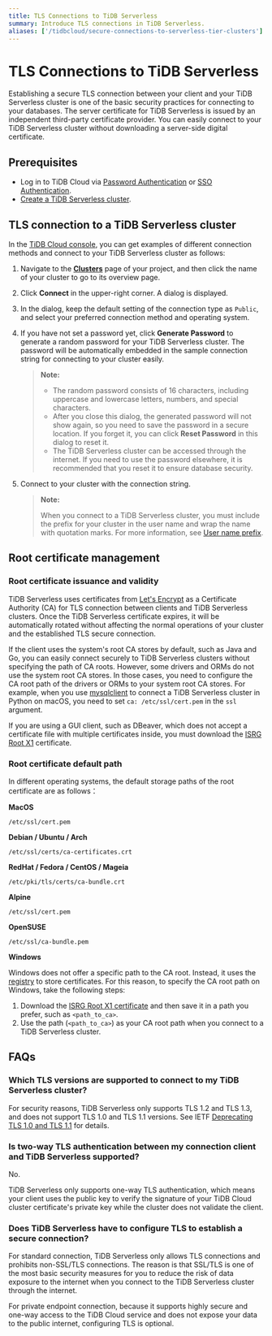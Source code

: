 ```yaml
---
title: TLS Connections to TiDB Serverless
summary: Introduce TLS connections in TiDB Serverless.
aliases: ['/tidbcloud/secure-connections-to-serverless-tier-clusters']
---
```


# TLS Connections to TiDB Serverless

Establishing a secure TLS connection between your client and your TiDB Serverless cluster is one of the basic security practices for connecting to your databases. The server certificate for TiDB Serverless is issued by an independent third-party certificate provider. You can easily connect to your TiDB Serverless cluster without downloading a server-side digital certificate.

## Prerequisites

- Log in to TiDB Cloud via [Password Authentication](/tidb-cloud/tidb-cloud-password-authentication.md) or [SSO Authentication](/tidb-cloud/tidb-cloud-sso-authentication.md).
- [Create a TiDB Serverless cluster](/tidb-cloud/tidb-cloud-quickstart.md).

## TLS connection to a TiDB Serverless cluster

In the [TiDB Cloud console](https://tidbcloud.com/), you can get examples of different connection methods and connect to your TiDB Serverless cluster as follows:

1. Navigate to the [**Clusters**](https://tidbcloud.com/console/clusters) page of your project, and then click the name of your cluster to go to its overview page.

2. Click **Connect** in the upper-right corner. A dialog is displayed.

3. In the dialog, keep the default setting of the connection type as `Public`, and select your preferred connection method and operating system.

4. If you have not set a password yet, click **Generate Password** to generate a random password for your TiDB Serverless cluster. The password will be automatically embedded in the sample connection string for connecting to your cluster easily.

    > **Note:**
    >
    > - The random password consists of 16 characters, including uppercase and lowercase letters, numbers, and special characters.
    > - After you close this dialog, the generated password will not show again, so you need to save the password in a secure location. If you forget it, you can click **Reset Password** in this dialog to reset it.
    > - The TiDB Serverless cluster can be accessed through the internet. If you need to use the password elsewhere, it is recommended that you reset it to ensure database security.

5. Connect to your cluster with the connection string.

    > **Note:**
    >
    > When you connect to a TiDB Serverless cluster, you must include the prefix for your cluster in the user name and wrap the name with quotation marks. For more information, see [User name prefix](/tidb-cloud/select-cluster-tier.md#user-name-prefix).

## Root certificate management

### Root certificate issuance and validity

TiDB Serverless uses certificates from [Let's Encrypt](https://letsencrypt.org/) as a Certificate Authority (CA) for TLS connection between clients and TiDB Serverless clusters. Once the TiDB Serverless certificate expires, it will be automatically rotated without affecting the normal operations of your cluster and the established TLS secure connection.

If the client uses the system's root CA stores by default, such as Java and Go, you can easily connect securely to TiDB Serverless clusters without specifying the path of CA roots. However, some drivers and ORMs do not use the system root CA stores. In those cases, you need to configure the CA root path of the drivers or ORMs to your system root CA stores. For example, when you use [mysqlclient](https://github.com/PyMySQL/mysqlclient) to connect a TiDB Serverless cluster in Python on macOS, you need to set `ca: /etc/ssl/cert.pem` in the `ssl` argument.

If you are using a GUI client, such as DBeaver, which does not accept a certificate file with multiple certificates inside, you must download the [ISRG Root X1](https://letsencrypt.org/certs/isrgrootx1.pem) certificate.

### Root certificate default path

In different operating systems, the default storage paths of the root certificate are as follows：

**MacOS**

```
/etc/ssl/cert.pem
```

**Debian / Ubuntu / Arch**

```
/etc/ssl/certs/ca-certificates.crt
```

**RedHat / Fedora / CentOS / Mageia**

```
/etc/pki/tls/certs/ca-bundle.crt
```

**Alpine**

```
/etc/ssl/cert.pem
```

**OpenSUSE**

```
/etc/ssl/ca-bundle.pem
```

**Windows**

Windows does not offer a specific path to the CA root. Instead, it uses the [registry](https://learn.microsoft.com/en-us/windows-hardware/drivers/install/local-machine-and-current-user-certificate-stores) to store certificates. For this reason, to specify the CA root path on Windows, take the following steps:

1. Download the [ISRG Root X1 certificate](https://letsencrypt.org/certs/isrgrootx1.pem) and then save it in a path you prefer, such as `<path_to_ca>`.
2. Use the path (`<path_to_ca>`) as your CA root path when you connect to a TiDB Serverless cluster.

## FAQs

### Which TLS versions are supported to connect to my TiDB Serverless cluster?

For security reasons, TiDB Serverless only supports TLS 1.2 and TLS 1.3, and does not support TLS 1.0 and TLS 1.1 versions. See IETF [Deprecating TLS 1.0 and TLS 1.1](https://datatracker.ietf.org/doc/rfc8996/) for details.

### Is two-way TLS authentication between my connection client and TiDB Serverless supported?

No.

TiDB Serverless only supports one-way TLS authentication, which means your client uses the public key to verify the signature of your TiDB Cloud cluster certificate's private key while the cluster does not validate the client.

### Does TiDB Serverless have to configure TLS to establish a secure connection?

For standard connection, TiDB Serverless only allows TLS connections and prohibits non-SSL/TLS connections. The reason is that SSL/TLS is one of the most basic security measures for you to reduce the risk of data exposure to the internet when you connect to the TiDB Serverless cluster through the internet.

For private endpoint connection, because it supports highly secure and one-way access to the TiDB Cloud service and does not expose your data to the public internet, configuring TLS is optional.
